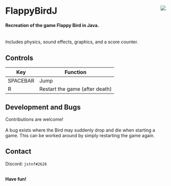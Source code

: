 # <img src="https://i.imgur.com/1QjBL7C.gif" align="right">FlappyBirdJ
#### Recreation of the game Flappy Bird in Java. 
<br>Includes physics, sound effects, graphics, and a score counter.

Controls
---
| Key | Function |
| ----- | ----- |
| SPACEBAR | Jump |
| R | Restart the game (after death) |

Development and Bugs
---
Contributions are welcome!
<br>
<br>A bug exists where the Bird may suddenly drop and die when starting a game. This can be worked around by simply restarting the game again.

Contact
---
Discord: `jstnf#2626`

<br>**Have fun!**
